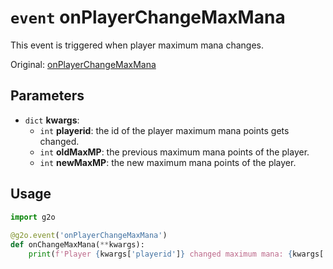 # `event` onPlayerChangeMaxMana
This event is triggered when player maximum mana changes.

Original: [onPlayerChangeMaxMana](https://gothicmultiplayerteam.gitlab.io/docs/0.3.0/script-reference/server-events/player/onPlayerChangeMaxMana/)

## Parameters
* `dict` **kwargs**:
    * `int` **playerid**: the id of the player maximum mana points gets changed.
    * `int` **oldMaxMP**: the previous maximum mana points of the player.
    * `int` **newMaxMP**:  the new maximum mana points of the player.
    
## Usage
```python
import g2o
        
@g2o.event('onPlayerChangeMaxMana')
def onChangeMaxMana(**kwargs):
    print(f'Player {kwargs['playerid']} changed maximum mana: {kwargs['oldMaxMP']} -> {kwargs['newMaxMP']}')
```